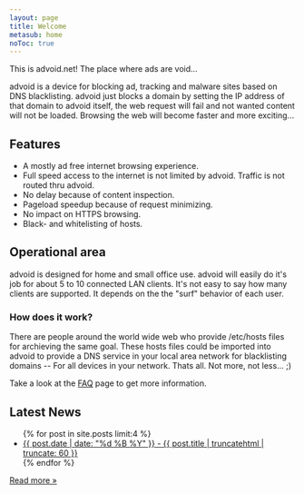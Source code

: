 ```yaml
---
layout: page
title: Welcome
metasub: home
noToc: true
---
```


<p>This is advoid.net! The place where ads are void...</p>

<p>advoid is a device for blocking ad, tracking and malware sites based on DNS blacklisting. advoid just blocks a domain by setting the IP address of that domain to advoid itself, the web request will fail and not wanted content will not be loaded. Browsing the web will become faster and more exciting...</p>

<h2>Features</h2>

* A mostly ad free internet browsing experience.
* Full speed access to the internet is not limited by advoid. Traffic is not routed thru advoid.
* No delay because of content inspection.
* Pageload speedup because of request minimizing.
* No impact on HTTPS browsing.
* Black- and whitelisting of hosts.

<h2>Operational area</h2>

<p>advoid is designed for home and small office use. advoid will easily do it's job for about 5 to 10 connected LAN clients. It's not easy to say how many clients are supported. It depends on the the "surf" behavior of each user.</p>

<h3>How does it work?</h3>

<p>There are people around the world wide web who provide /etc/hosts files for archieving the same goal. These hosts files could be imported into advoid to provide a DNS service in your local area network for blacklisting domains -- For all devices in your network. Thats all. Not more, not less... ;)</p>

<p>Take a look at the <a href="/faq/">FAQ</a> page to get more information.</p>

<h2>Latest News</h2>

<ul>
{% for post in site.posts limit:4 %}
<li>
  <a href="{{ post.url }}" title="{{ post.date | date: "%d %B %Y" }} - {{ post.title | truncatehtml }}">{{ post.date | date: "%d %B %Y" }} - {{ post.title | truncatehtml | truncate: 60 }}</a>
</li>
{% endfor %}
</ul>
<p><a href="/news/">Read more &raquo;</a></p>

